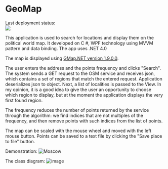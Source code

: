 # GeoMap

Last deployment status: <br>
<img src="https://github.com/flashm123/GeoMap/workflows/geomap_base_workflow/badge.svg"> <br>

This application is used to search for locations and display them on the political world map. 
It developed on C #, WPF technology using MVVM pattern and data binding. The app uses .NET 4.0

The map is displayed using [GMap.NET version 1.9.0.0](https://www.nuget.org/packages/GMap.NET.Windows/1.9.0).


The user enters the address and the points frequency and clicks "Search". The system sends a GET request to the OSM service and receives json, which contains a set of regions that match the entered request. Application deserializes json to object. 
Next, a list of localities is passed to the View. In my opinion, it is a good idea to give the user an opportunity  to choose which region to display, but at the moment the application displays the very first found region. 

The frequency reduces the number of points returned by the service through the algorithm: we find indices that are not multiples of the frequency, and then remove points with such indices from the list of points.

The map can be scaled with the mouse wheel and moved with the left mouse button.
Points can be saved to a text file by clicking the "Save place to file" button.



Demonstration:
![Moscow](https://user-images.githubusercontent.com/59667317/110163052-9e8be480-7e00-11eb-927b-387b08acf3b0.PNG)



The class diagram:
![image](https://user-images.githubusercontent.com/59667317/110145176-33cfae80-7dea-11eb-9f71-25fe288a45c4.png)
